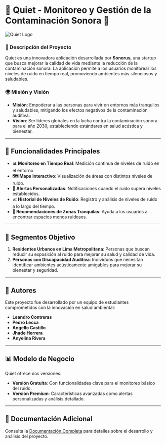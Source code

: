 # 🌟 Quiet - Monitoreo y Gestión de la Contaminación Sonora 🌟

![Quiet Logo](https://via.placeholder.com/200x100) <!-- Puedes reemplazar esto con el logo real del proyecto -->

### 🧩 Descripción del Proyecto

Quiet es una innovadora aplicación desarrollada por **Sonorus**, una startup que busca mejorar la calidad de vida mediante la reducción de la contaminación sonora. La aplicación permite a los usuarios monitorear los niveles de ruido en tiempo real, promoviendo ambientes más silenciosos y saludables.

### 🌍 Misión y Visión

- **Misión**: Empoderar a las personas para vivir en entornos más tranquilos y saludables, mitigando los efectos negativos de la contaminación auditiva.
- **Visión**: Ser líderes globales en la lucha contra la contaminación sonora para el año 2030, estableciendo estándares en salud acústica y bienestar.

---

## 🚀 Funcionalidades Principales

- **📊 Monitoreo en Tiempo Real**: Medición continua de niveles de ruido en el entorno.
- **🗺️ Mapa Interactivo**: Visualización de áreas con distintos niveles de ruido.
- **🔔 Alertas Personalizadas**: Notificaciones cuando el ruido supera niveles establecidos.
- **📈 Historial de Niveles de Ruido**: Registro y análisis de niveles de ruido a lo largo del tiempo.
- **🌿 Recomendaciones de Zonas Tranquilas**: Ayuda a los usuarios a encontrar espacios menos ruidosos.

---

## 🎯 Segmentos Objetivo

1. **Residentes Urbanos en Lima Metropolitana**: Personas que buscan reducir su exposición al ruido para mejorar su salud y calidad de vida.
2. **Personas con Discapacidad Auditiva**: Individuos que necesitan identificar ambientes acústicamente amigables para mejorar su bienestar y seguridad.

---

## 👥 Autores

Este proyecto fue desarrollado por un equipo de estudiantes comprometidos con la innovación en salud ambiental:

- **Leandro Contreras**  
- **Pedro Lecca**  
- **Angello Castillo**  
- **Jhade Herrera**  
- **Anyelina Rivera**  

---

## 📊 Modelo de Negocio

Quiet ofrece dos versiones:

- **Versión Gratuita**: Con funcionalidades clave para el monitoreo básico del ruido.
- **Versión Premium**: Características avanzadas como alertas personalizadas y análisis detallado.

---

## 📝 Documentación Adicional

Consulta la [Documentación Completa](#) <!-- Enlace al informe o documento técnico si está en línea --> para detalles sobre el desarrollo y análisis del proyecto.
